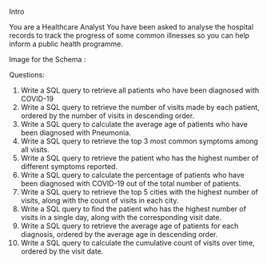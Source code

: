 Intro 

You are a Healthcare Analyst
You have been asked to analyse the hospital records to track the progress of some common illnesses so you can help inform a public health programme.

Image for the Schema : 

Questions:
1. Write a SQL query to retrieve all patients who have been diagnosed with COVID-19
2. Write a SQL query to retrieve the number of visits made by each patient, ordered by the number of visits in descending order.
3. Write a SQL query to calculate the average age of patients who have been diagnosed with Pneumonia.
4. Write a SQL query to retrieve the top 3 most common symptoms among all visits.
5. Write a SQL query to retrieve the patient who has the highest number of different symptoms reported.
6. Write a SQL query to calculate the percentage of patients who have been diagnosed with COVID-19 out of the total number of patients.
7. Write a SQL query to retrieve the top 5 cities with the highest number of visits, along with the count of visits in each city.
8. Write a SQL query to find the patient who has the highest number of visits in a single day, along with the corresponding visit date.
9. Write a SQL query to retrieve the average age of patients for each diagnosis, ordered by the average age in descending order.
10. Write a SQL query to calculate the cumulative count of visits over time, ordered by the visit date.
